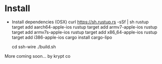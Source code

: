 # Install
- Install dependencies (OSX)
  curl https://sh.rustup.rs -sSf | sh
  rustup target add aarch64-apple-ios
  rustup target add armv7-apple-ios
  rustup target add armv7s-apple-ios
  rustup target add x86\_64-apple-ios
  rustup target add i386-apple-ios
  cargo install cargo-lipo

  cd ssh-wire
  ./build.sh

More coming soon...
by krypt co
